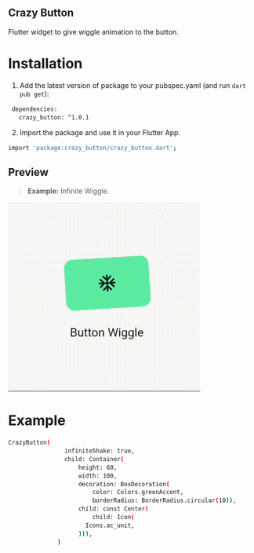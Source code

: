 ## Crazy Button
Flutter widget to give wiggle animation to the button. 

# Installation

1.  Add the latest version of package to your pubspec.yaml (and run `dart pub get`):
 ```sh
  dependencies:
    crazy_button: ^1.0.1
```
2.  Import the package and use it in your Flutter App.
 ```sh
import 'package:crazy_button/crazy_button.dart';
```
## Preview
> **Example:** Infinite Wiggle.
>
[![N|Solid](https://github.com/Rohit-joshi-i/crazy_button/blob/main/assets/example.gif?raw=true)](https://nodesource.com/products/nsolid)

# Example

```sh
CrazyButton(
                infiniteShake: true,
                child: Container(
                    height: 60,
                    width: 100,
                    decoration: BoxDecoration(
                        color: Colors.greenAccent,
                        borderRadius: BorderRadius.circular(10)),
                    child: const Center(
                        child: Icon(
                      Icons.ac_unit,
                    ))),
              )
```

